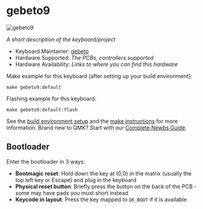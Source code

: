 # gebeto9

![gebeto9](https://github.com/user-attachments/assets/bbdb1394-39ca-4d56-884f-1afab9752138)

*A short description of the keyboard/project*

* Keyboard Maintainer: [gebeto](https://github.com/gebeto)
* Hardware Supported: *The PCBs, controllers supported*
* Hardware Availability: *Links to where you can find this hardware*

Make example for this keyboard (after setting up your build environment):

    make gebeto9:default

Flashing example for this keyboard:

    make gebeto9:default:flash

See the [build environment setup](https://docs.qmk.fm/#/getting_started_build_tools) and the [make instructions](https://docs.qmk.fm/#/getting_started_make_guide) for more information. Brand new to QMK? Start with our [Complete Newbs Guide](https://docs.qmk.fm/#/newbs).

## Bootloader

Enter the bootloader in 3 ways:

* **Bootmagic reset**: Hold down the key at (0,0) in the matrix (usually the top left key or Escape) and plug in the keyboard
* **Physical reset button**: Briefly press the button on the back of the PCB - some may have pads you must short instead
* **Keycode in layout**: Press the key mapped to `QK_BOOT` if it is available
